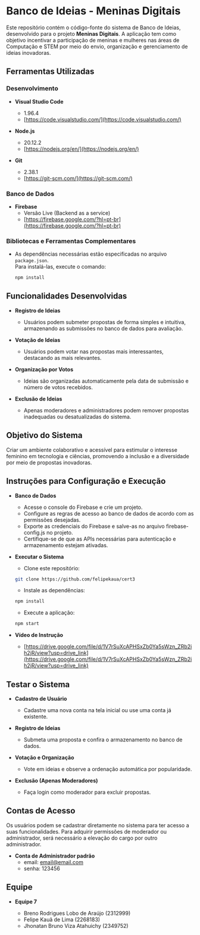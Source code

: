 # Banco de Ideias - Meninas Digitais

Este repositório contém o código-fonte do sistema de Banco de Ideias, desenvolvido para o projeto **Meninas Digitais**. A aplicação tem como objetivo incentivar a participação de meninas e mulheres nas áreas de Computação e STEM por meio do envio, organização e gerenciamento de ideias inovadoras.

## Ferramentas Utilizadas

### Desenvolvimento
- **Visual Studio Code**  
  - 1.96.4
  - [https://code.visualstudio.com/](https://code.visualstudio.com/)

- **Node.js**  
  - 20.12.2 
  - [https://nodejs.org/en/](https://nodejs.org/en/)<br>

- **Git**  
  - 2.38.1 
  - [https://git-scm.com/](https://git-scm.com/)<br>

### Banco de Dados
- **Firebase**  
  - Versão Live (Backend as a service)
  - [https://firebase.google.com/?hl=pt-br](https://firebase.google.com/?hl=pt-br)

### Bibliotecas e Ferramentas Complementares
- As dependências necessárias estão especificadas no arquivo `package.json`.  
  Para instalá-las, execute o comando:  
  ```bash
  npm install

## Funcionalidades Desenvolvidas
- **Registro de Ideias**
  - Usuários podem submeter propostas de forma simples e intuitiva, armazenando as submissões no banco de dados para avaliação.

- **Votação de Ideias**
  - Usuários podem votar nas propostas mais interessantes, destacando as mais relevantes.

- **Organização por Votos**
  - Ideias são organizadas automaticamente pela data de submissão e número de votos recebidos.

- **Exclusão de Ideias**
  - Apenas moderadores e administradores podem remover propostas inadequadas ou desatualizadas do sistema.

## Objetivo do Sistema
Criar um ambiente colaborativo e acessível para estimular o interesse feminino em tecnologia e ciências, promovendo a inclusão e a diversidade por meio de propostas inovadoras.

## Instruções para Configuração e Execução
- **Banco de Dados**
  - Acesse o console do Firebase e crie um projeto.
  - Configure as regras de acesso ao banco de dados de acordo com as permissões desejadas.
  - Exporte as credenciais do Firebase e salve-as no arquivo firebase-config.js no projeto.
  - Certifique-se de que as APIs necessárias para autenticação e armazenamento estejam ativadas.

- **Executar o Sistema**
  - Clone este repositório:
  ```bash
  git clone https://github.com/felipekaua/cert3
  ```
  - Instale as dependências:
  ```bash
  npm install
  ```
  - Execute a aplicação:
  ```bash
  npm start
  ```
- **Vídeo de Instrução**
  - [https://drive.google.com/file/d/1V7rSuXcAPHSxZb0Ya5sWzn_ZRb2ih2jR/view?usp=drive_link](https://drive.google.com/file/d/1V7rSuXcAPHSxZb0Ya5sWzn_ZRb2ih2jR/view?usp=drive_link)
 
## Testar o Sistema
- **Cadastro de Usuário**
  - Cadastre uma nova conta na tela inicial ou use uma conta já existente.
    
- **Registro de Ideias**
  - Submeta uma proposta e confira o armazenamento no banco de dados.
    
- **Votação e Organização**
  - Vote em ideias e observe a ordenação automática por popularidade.
    
- **Exclusão (Apenas Moderadores)**
  - Faça login como moderador para excluir propostas.

## Contas de Acesso
Os usuários podem se cadastrar diretamente no sistema para ter acesso a suas funcionalidades.
Para adquirir permissões de moderador ou administrador, será necessário a elevação do cargo por outro administrador.

- **Conta de Administrador padrão**
  - email: email@email.com
  - senha: 123456

## Equipe
- **Equipe 7**

  - Breno Rodrigues Lobo de Araújo (2312999)
  - Felipe Kauã de Lima (2268183)
  - Jhonatan Bruno Viza Atahuichy (2349752)
